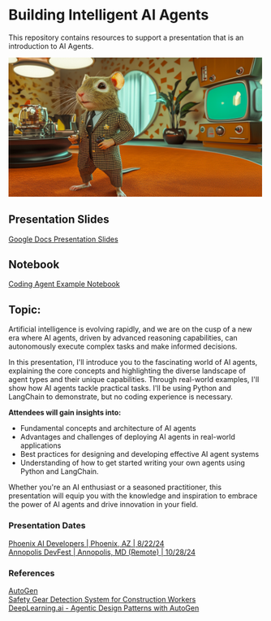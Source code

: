# Building Intelligent AI Agents

This repository contains resources to support a presentation that is an introduction to AI Agents.

<img src="./assets/mikew9505_single_gerbil_dressed_as_a_spy_with_a_sleek_suit_an_82eb628b-beb3-402a-adcd-38a951ba0b4e_3.png" width="500">

## Presentation Slides 

[Google Docs Presentation Slides](https://docs.google.com/presentation/d/1DDyJXG5pVxhj23JpEP1obhFYd2y2UJSLQdFYPHUp1pI)

## Notebook
[Coding Agent Example Notebook](./codingAgents.ipynb)

## Topic:
Artificial intelligence is evolving rapidly, and we are on the cusp of a new era where AI agents, driven by advanced reasoning capabilities, can autonomously execute complex tasks and make informed decisions.

In this presentation, I'll introduce you to the fascinating world of AI agents, explaining the core concepts and highlighting the diverse landscape of agent types and their unique capabilities. Through real-world examples, I'll show how AI agents tackle practical tasks. I'll be using Python and LangChain to demonstrate, but no coding experience is necessary.

**Attendees will gain insights into:**

- Fundamental concepts and architecture of AI agents
- Advantages and challenges of deploying AI agents in real-world applications
- Best practices for designing and developing effective AI agent systems
- Understanding of how to get started writing your own agents using Python and LangChain.

Whether you're an AI enthusiast or a seasoned practitioner, this presentation will equip you with the knowledge and inspiration to embrace the power of AI agents and drive innovation in your field.

### Presentation Dates

[Phoenix AI Developers | Phoenix, AZ | 8/22/24](https://www.meetup.com/phx-ai-devs/events/301784443) <br>
[Annopolis DevFest | Annopolis, MD (Remote) | 10/28/24](https://gdg.community.dev/events/details/google-gdg-annapolis-presents-google-devfest-on-ai/)

### References

[AutoGen](https://microsoft.github.io/autogen/) <br>
[Safety Gear Detection System for Construction Workers](https://insiders.intel.com/projects/safety-gear-detection-system-for-construction-workers) <br>
[DeepLearning.ai - Agentic Design Patterns with AutoGen](https://www.deeplearning.ai/short-courses/ai-agentic-design-patterns-with-autogen/)
